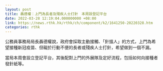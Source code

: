 ```yaml
---
layout: post
title: 聶德權：上門為長者及殘疾人士打針　本周設登記平台
date: 2022-03-28 12:19:04.000000000 +08:00
link: https://news.rthk.hk/rthk/ch/component/k2/1641250-20220328.htm
categories: rthk
---
```


公務員事務局局長聶德權說，政府會採取主動接觸、「針搵人」的方式，上門為希望接種新冠疫苗、但礙於行動不便的長者或殘疾人士打針，希望做到一個不漏。

當局本周會設立登記平台，其後配對上門的外展隊及定好流程，包括如何向接種者發針紙等。
